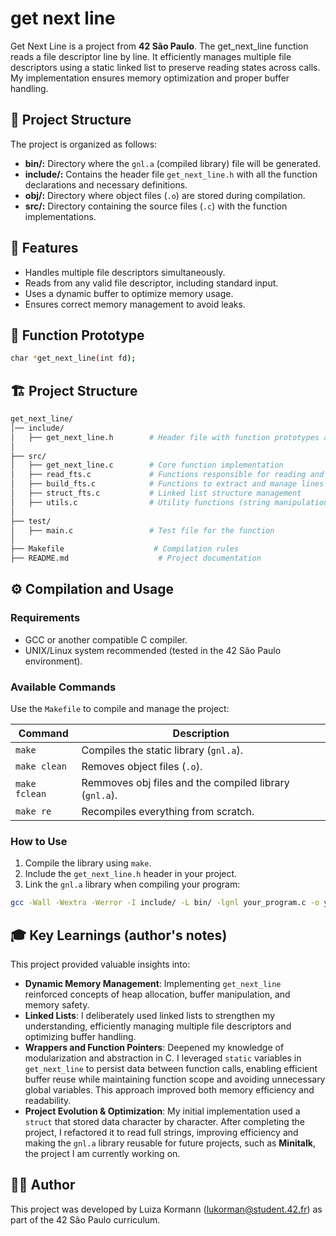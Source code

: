 # get next line

Get Next Line is a project from **42 São Paulo**.
The get_next_line function reads a file descriptor line by line. It efficiently manages multiple file descriptors using a static linked list to preserve reading states across calls. My implementation ensures memory optimization and proper buffer handling.

## 📁 Project Structure
The project is organized as follows:

 - **bin/:** Directory where the `gnl.a` (compiled library) file will be generated.
 - **include/:** Contains the header file `get_next_line.h` with all the function declarations and necessary definitions.
 - **obj/:** Directory where object files (`.o`) are stored during compilation.
 - **src/:** Directory containing the source files (`.c`) with the function implementations.

## 🚀 Features

 - Handles multiple file descriptors simultaneously.
 - Reads from any valid file descriptor, including standard input.
 - Uses a dynamic buffer to optimize memory usage.
 - Ensures correct memory management to avoid leaks.

## 📜 Function Prototype
``` bash
char *get_next_line(int fd);
```

## 🏗️ Project Structure
``` bash
get_next_line/
│── include/
│   ├── get_next_line.h        # Header file with function prototypes and struct definition
│  
├── src/
│   ├── get_next_line.c        # Core function implementation
│   ├── read_fts.c             # Functions responsible for reading and processing buffers
│   ├── build_fts.c            # Functions to extract and manage lines
│   ├── struct_fts.c           # Linked list structure management
│   ├── utils.c                # Utility functions (string manipulation, memory handling)
│  
├── test/
│   ├── main.c                 # Test file for the function
│  
├── Makefile                    # Compilation rules
├── README.md                    # Project documentation
```

## ⚙️ Compilation and Usage
### Requirements
 - GCC or another compatible C compiler.
 - UNIX/Linux system recommended (tested in the 42 São Paulo environment).
### Available Commands
Use the `Makefile` to compile and manage the project:

| Command | Description |
|---------|-----------|
|`make`|Compiles the static library (`gnl.a`).|
|`make clean`|Removes object files (`.o`).|
|`make fclean`|Remmoves obj files and the compiled library (`gnl.a`).|
|`make re`|Recompiles everything from scratch.|

### How to Use
 1. Compile the library using `make`.
 2. Include the `get_next_line.h` header in your project.
 3. Link the `gnl.a` library when compiling your program:
``` bash
gcc -Wall -Wextra -Werror -I include/ -L bin/ -lgnl your_program.c -o your_program
```

## 🎓 Key Learnings (author's notes)
This project provided valuable insights into:

 - **Dynamic Memory Management**: Implementing `get_next_line` reinforced concepts of heap allocation, buffer manipulation, and memory safety.
 - **Linked Lists**: I deliberately used linked lists to strengthen my understanding, efficiently managing multiple file descriptors and optimizing buffer handling.
 - **Wrappers and Function Pointers**: Deepened my knowledge of modularization and abstraction in C. I leveraged `static` variables in `get_next_line` to persist data between function calls, enabling efficient buffer reuse while maintaining function scope and avoiding unnecessary global variables. This approach improved both memory efficiency and readability.
 - **Project Evolution & Optimization**: My initial implementation used a `struct` that stored data character by character. After completing the project, I refactored it to read full strings, improving efficiency and making the `gnl.a` library reusable for future projects, such as **Minitalk**, the project I am currently working on.
## 👩‍💻 Author
This project was developed by Luiza Kormann (lukorman@student.42.fr) as part of the 42 São Paulo curriculum.
